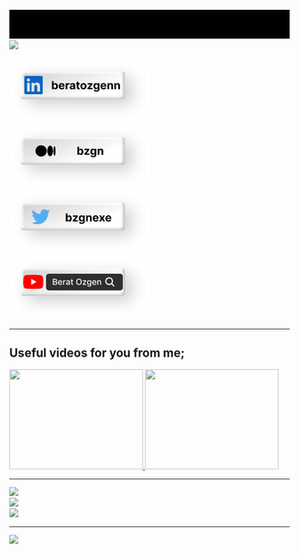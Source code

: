 ![](https://github.com/bzgnexe/bzgnexe/blob/90ca00d0e24d31c8430f1cb9ae2661b628eb398f/brt.gif)
![](https://github.com/bzgnexe/bozmaschine/blob/51a67a825976b7c58132094c81fc0557c51caf24/Github%20Cover.png)


[![](https://github.com/bzgnexe/bzgnexe/blob/f54d316ed059726441481c1ed0eb74b6d3289474/ln.png)](https://linkedin.com/in/beratozgenn)
[![](https://github.com/bzgnexe/bzgnexe/blob/f54d316ed059726441481c1ed0eb74b6d3289474/md.png)](https://medium.com/@bzgn)
[![](https://github.com/bzgnexe/bzgnexe/blob/f54d316ed059726441481c1ed0eb74b6d3289474/tw.png)](https://twitter.com/bzgnexe)
[![](https://github.com/bzgnexe/bzgnexe/blob/f54d316ed059726441481c1ed0eb74b6d3289474/yt.png)](https://www.youtube.com/channel/UCrVoU4JFjksPxqLh3kxXydw)



---

## Useful videos for you from me;
<a href= "https://www.youtube.com/watch?v=xHDZEiyW3qI" target=_blank> <img src="http://img.youtube.com/vi/xHDZEiyW3qI/0.jpg" width="240" height="180">
 <a href= "https://www.youtube.com/Q-ppw39uBJo)" target=_blank> <img src="http://img.youtube.com/vi/Q-ppw39uBJo/0.jpg" width="240" height="180">
  
  ---
  
![](https://github-readme-stats.vercel.app/api?username=bzgnexe&theme=dark&hide_border=false&include_all_commits=false&count_private=false)<br/>
![](https://github-readme-streak-stats.herokuapp.com/?user=bzgnexe&theme=dark&hide_border=false)<br/>
![](https://github-readme-stats.vercel.app/api/top-langs/?username=bzgnexe&theme=dark&hide_border=false&include_all_commits=false&count_private=false&layout=compact)

---
[![](https://visitcount.itsvg.in/api?id=bzgnexe&icon=0&color=0)](https://visitcount.itsvg.in)


